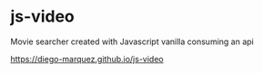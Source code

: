 # js-video
Movie searcher created with Javascript vanilla consuming an api

https://diego-marquez.github.io/js-video
